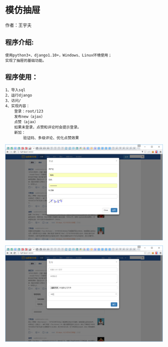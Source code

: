 模仿抽屉    
==
作者：王宇夫     

## 程序介绍:     
    使用python3+、django1.10+，Windows、Linux环境使用；    
	实现了抽屉的基础功能。     
	
## 程序使用：    
	
	1、导入sql    
	2、运行django     
	3、访问/     
	4、实现内容：     
		登录：root/123    
		发布new（ajax）    
		点赞（ajax）     
		如果未登录，点赞和评论时会提示登录。    
		新加：    
			验证码、多级评论、优化点赞效果     

![](https://github.com/wangyufu/imitate_chouti_web/blob/master/static/login.png)

![](https://github.com/wangyufu/imitate_chouti_web/blob/master/static/publish.png)

